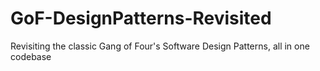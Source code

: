 # GoF-DesignPatterns-Revisited
Revisiting the classic Gang of Four's Software Design Patterns, all in one codebase

